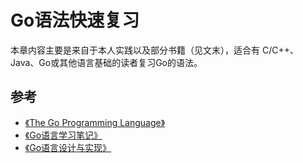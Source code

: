 # Go语法快速复习

本章内容主要是来自于本人实践以及部分书籍（见文末），适合有 C/C++、Java、Go或其他语言基础的读者复习Go的语法。

## 参考

- [《The Go Programming Language》](https://book.douban.com/subject/26337545/)
- [《Go语言学习笔记》](https://book.douban.com/subject/26832468/)
- [《Go语言设计与实现》](https://book.douban.com/subject/35635836/)